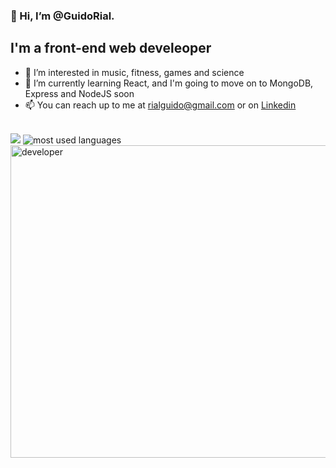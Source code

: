 ### 👋 Hi, I’m @GuidoRial. 

## I'm a front-end web develeoper

- 👀 I’m interested in music, fitness, games and science
- 🌱 I’m currently learning React, and I'm going to move on to MongoDB, Express and NodeJS soon
- 📫 You can reach up to me at rialguido@gmail.com or on [Linkedin](https://www.linkedin.com/in/guido-rial-275552221/)
<br />

<img src="https://github-readme-stats.vercel.app/api?username=GuidoRial&&show_icons=true&title_color=ffffff&icon_color=bb2acf&text_color=daf7dc&bg_color=191919">

<img alt="most used languages" src="https://github-readme-stats.vercel.app/api/top-langs/?username=GuidoRial&&show_icons=true&title_color=ffffff&icon_color=bb2acf&text_color=daf7dc&bg_color=191919">

<img alt="developer" width="665px" height="500px" src="https://camo.githubusercontent.com/e220312fa9d2fc06c614f678b1e628bd867d9f5780bcac14afc2dbe0494f9132/68747470733a2f2f6d69726f2e6d656469756d2e636f6d2f6d61782f3837352f312a557263323873626e4f52474f57356f796f68513036672e676966">
